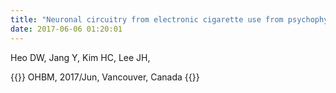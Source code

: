 ```yaml
---
title: "Neuronal circuitry from electronic cigarette use from psychophysiological interaction analysis"
date: 2017-06-06 01:20:01
---
```


Heo DW, Jang Y, Kim HC, Lee JH, 

 {{<format bright-green>}}
OHBM, 2017/Jun, Vancouver, Canada
{{</format>}}